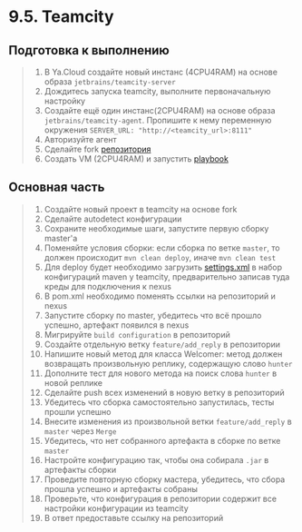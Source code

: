 # 9.5. Teamcity

## Подготовка к выполнению

>1. В Ya.Cloud создайте новый инстанс (4CPU4RAM) на основе образа `jetbrains/teamcity-server`
>2. Дождитесь запуска teamcity, выполните первоначальную настройку
>3. Создайте ещё один инстанс(2CPU4RAM) на основе образа `jetbrains/teamcity-agent`. Пропишите к нему переменную окружения `SERVER_URL: "http://<teamcity_url>:8111"`
>4. Авторизуйте агент
>5. Сделайте fork [репозитория](https://github.com/aragastmatb/example-teamcity)
>6. Создать VM (2CPU4RAM) и запустить [playbook](./infrastructure)

## Основная часть

>1. Создайте новый проект в teamcity на основе fork
>2. Сделайте autodetect конфигурации
>3. Сохраните необходимые шаги, запустите первую сборку master'a
>4. Поменяйте условия сборки: если сборка по ветке `master`, то должен происходит `mvn clean deploy`, иначе `mvn clean test`
>5. Для deploy будет необходимо загрузить [settings.xml](./teamcity/settings.xml) в набор конфигураций maven у teamcity, предварительно записав туда креды для подключения к nexus
>6. В pom.xml необходимо поменять ссылки на репозиторий и nexus
>7. Запустите сборку по master, убедитесь что всё прошло успешно, артефакт появился в nexus
>8. Мигрируйте `build configuration` в репозиторий
>9. Создайте отдельную ветку `feature/add_reply` в репозитории
>10. Напишите новый метод для класса Welcomer: метод должен возвращать произвольную реплику, содержащую слово `hunter`
>11. Дополните тест для нового метода на поиск слова `hunter` в новой реплике
>12. Сделайте push всех изменений в новую ветку в репозиторий
>13. Убедитесь что сборка самостоятельно запустилась, тесты прошли успешно
>14. Внесите изменения из произвольной ветки `feature/add_reply` в `master` через `Merge`
>15. Убедитесь, что нет собранного артефакта в сборке по ветке `master`
>16. Настройте конфигурацию так, чтобы она собирала `.jar` в артефакты сборки
>17. Проведите повторную сборку мастера, убедитесь, что сбора прошла успешно и артефакты собраны
>18. Проверьте, что конфигурация в репозитории содержит все настройки конфигурации из teamcity
>19. В ответ предоставьте ссылку на репозиторий

